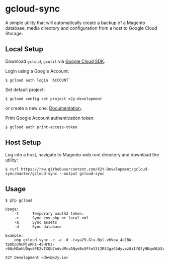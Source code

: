 # gcloud-sync
A simple utility that will automatically create a backup of a Magento database, media directory and configuration from a host to Google Cloud Storage. 

## Local Setup
Download `gcloud`, `gsutil` via [Google Cloud SDK](https://cloud.google.com/storage/docs/quickstart-gsutil).

Login using a Google Account:
```
$ gcloud auth login `ACCOUNT`
```
Set default project:
```
$ gcloud config set project x2y-development
```
or create a new one. [Documentation](https://cloud.google.com/resource-manager/docs/creating-managing-projects).

Print Google Account authentication token:
```
$ gcloud auth print-access-token
```

## Host Setup
Log into a host, navigate to Magento web root directory and download the utility: 
```
$ curl https://raw.githubusercontent.com/X2Y-Development/gcloud-sync/master/gcloud-sync --output gcloud-sync
```

## Usage
```
$ php gcloud 
```

```
Usage:
    -t      Temporary oauth2 token.
    -c      Sync env.php or local.xml
    -a      Sync assets
    -d      Sync database
    
Example:
    php gcloud-sync -c -a -d -t=ya29.Glx-Byl-vhVow_4e1RW-tp8bp39uMjwRRz-45HrUz-r68vMGohU0qv6FE2vTXQb7ndvdMcvANyeBxSFteV3t2RSJgzG5dyvxz8iIfQfyNKqm9LN1syqwkLKULNhjG

X2Y Development <dev@x2y.io>
```
